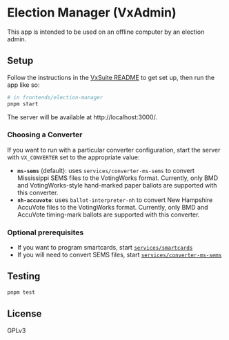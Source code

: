 # Election Manager (VxAdmin)

This app is intended to be used on an offline computer by an election admin.

## Setup

Follow the instructions in the [VxSuite README](../../README.md) to get set up,
then run the app like so:

```sh
# in frontends/election-manager
pnpm start
```

The server will be available at http://localhost:3000/.

### Choosing a Converter

If you want to run with a particular converter configuration, start the server
with `VX_CONVERTER` set to the appropriate value:

- **`ms-sems`** (default): uses `services/converter-ms-sems` to convert
  Mississippi SEMS files to the VotingWorks format. Currently, only BMD and
  VotingWorks-style hand-marked paper ballots are supported with this converter.
- **`nh-accuvote`**: uses `ballot-interpreter-nh` to convert New Hampshire
  AccuVote files to the VotingWorks format. Currently, only BMD and AccuVote
  timing-mark ballots are supported with this converter.

### Optional prerequisites

- If you want to program smartcards, start
  [`services/smartcards`](../../services/smartcards)
- If you will need to convert SEMS files, start
  [`services/converter-ms-sems`](../../services/converter-ms-sems)

## Testing

```sh
pnpm test
```

## License

GPLv3

